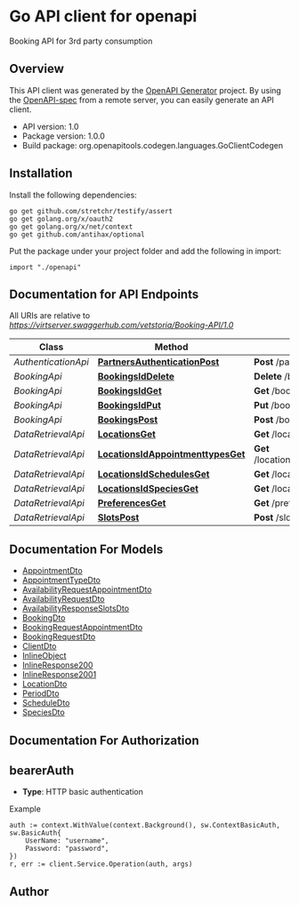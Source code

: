 # Go API client for openapi

Booking API for 3rd party consumption

## Overview
This API client was generated by the [OpenAPI Generator](https://openapi-generator.tech) project.  By using the [OpenAPI-spec](https://www.openapis.org/) from a remote server, you can easily generate an API client.

- API version: 1.0
- Package version: 1.0.0
- Build package: org.openapitools.codegen.languages.GoClientCodegen

## Installation

Install the following dependencies:
```
go get github.com/stretchr/testify/assert
go get golang.org/x/oauth2
go get golang.org/x/net/context
go get github.com/antihax/optional
```

Put the package under your project folder and add the following in import:
```golang
import "./openapi"
```

## Documentation for API Endpoints

All URIs are relative to *https://virtserver.swaggerhub.com/vetstoria/Booking-API/1.0*

Class | Method | HTTP request | Description
------------ | ------------- | ------------- | -------------
*AuthenticationApi* | [**PartnersAuthenticationPost**](docs/AuthenticationApi.md#partnersauthenticationpost) | **Post** /partners/authentication | 
*BookingApi* | [**BookingsIdDelete**](docs/BookingApi.md#bookingsiddelete) | **Delete** /bookings/{id} | 
*BookingApi* | [**BookingsIdGet**](docs/BookingApi.md#bookingsidget) | **Get** /bookings/{id} | 
*BookingApi* | [**BookingsIdPut**](docs/BookingApi.md#bookingsidput) | **Put** /bookings/{id} | 
*BookingApi* | [**BookingsPost**](docs/BookingApi.md#bookingspost) | **Post** /bookings | 
*DataRetrievalApi* | [**LocationsGet**](docs/DataRetrievalApi.md#locationsget) | **Get** /locations | 
*DataRetrievalApi* | [**LocationsIdAppointmenttypesGet**](docs/DataRetrievalApi.md#locationsidappointmenttypesget) | **Get** /locations/{id}/appointmenttypes | 
*DataRetrievalApi* | [**LocationsIdSchedulesGet**](docs/DataRetrievalApi.md#locationsidschedulesget) | **Get** /locations/{id}/schedules | 
*DataRetrievalApi* | [**LocationsIdSpeciesGet**](docs/DataRetrievalApi.md#locationsidspeciesget) | **Get** /locations/{id}/species | Species
*DataRetrievalApi* | [**PreferencesGet**](docs/DataRetrievalApi.md#preferencesget) | **Get** /preferences | 
*DataRetrievalApi* | [**SlotsPost**](docs/DataRetrievalApi.md#slotspost) | **Post** /slots | 


## Documentation For Models

 - [AppointmentDto](docs/AppointmentDto.md)
 - [AppointmentTypeDto](docs/AppointmentTypeDto.md)
 - [AvailabilityRequestAppointmentDto](docs/AvailabilityRequestAppointmentDto.md)
 - [AvailabilityRequestDto](docs/AvailabilityRequestDto.md)
 - [AvailabilityResponseSlotsDto](docs/AvailabilityResponseSlotsDto.md)
 - [BookingDto](docs/BookingDto.md)
 - [BookingRequestAppointmentDto](docs/BookingRequestAppointmentDto.md)
 - [BookingRequestDto](docs/BookingRequestDto.md)
 - [ClientDto](docs/ClientDto.md)
 - [InlineObject](docs/InlineObject.md)
 - [InlineResponse200](docs/InlineResponse200.md)
 - [InlineResponse2001](docs/InlineResponse2001.md)
 - [LocationDto](docs/LocationDto.md)
 - [PeriodDto](docs/PeriodDto.md)
 - [ScheduleDto](docs/ScheduleDto.md)
 - [SpeciesDto](docs/SpeciesDto.md)


## Documentation For Authorization

## bearerAuth
- **Type**: HTTP basic authentication

Example
```golang
auth := context.WithValue(context.Background(), sw.ContextBasicAuth, sw.BasicAuth{
	UserName: "username",
	Password: "password",
})
r, err := client.Service.Operation(auth, args)
```

## Author



